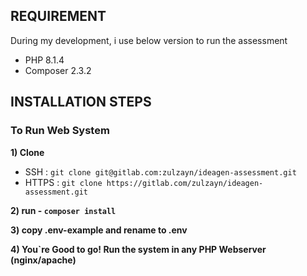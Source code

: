 


## REQUIREMENT
During my development, i use below version to run the assessment
- PHP 8.1.4
- Composer 2.3.2

## INSTALLATION STEPS

### To Run Web System

**1) Clone**
- SSH : `git clone git@gitlab.com:zulzayn/ideagen-assessment.git`
- HTTPS : `git clone https://gitlab.com/zulzayn/ideagen-assessment.git`

**2) run - `composer install`**

**3) copy .env-example and rename to .env**

**4) You`re Good to go! Run the system in any PHP Webserver (nginx/apache)**

